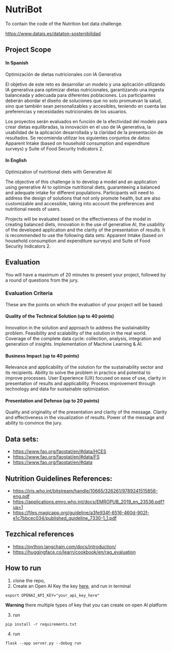 # NutriBot

To contain the code of the Nutrition bot data challenge.

https://www.datais.es/dataton-sostenibilidad

## Project Scope

#### In Spanish

Optimización de dietas nutricionales con IA Generativa

El objetivo de este reto es desarrollar un modelo y una aplicación utilizando IA generativa para optimizar dietas nutricionales, garantizando una ingesta balanceada y adecuada para diferentes poblaciones. Los participantes deberán abordar el diseño de soluciones que no solo promuevan la salud, sino que también sean personalizables y accesibles, teniendo en cuenta las preferencias y necesidades nutricionales de los usuarios.

Los proyectos serán evaluados en función de la efectividad del modelo para crear dietas equilibradas, la innovación en el uso de IA generativa, la usabilidad de la aplicación desarrollada y la claridad de la presentación de resultados. Se recomienda utilizar los siguientes conjuntos de datos: Apparent Intake (based on household consumption and expenditure surveys) y Suite of Food Security Indicators 2.

#### In English

Optimization of nutritional diets with Generative AI

The objective of this challenge is to develop a model and an application using generative AI to optimize nutritional diets, guaranteeing a balanced and adequate intake for different populations. Participants will need to address the design of solutions that not only promote health, but are also customizable and accessible, taking into account the preferences and nutritional needs of users.

Projects will be evaluated based on the effectiveness of the model in creating balanced diets, innovation in the use of generative AI, the usability of the developed application and the clarity of the presentation of results. It is recommended to use the following data sets: Apparent Intake (based on household consumption and expenditure surveys) and Suite of Food Security Indicators 2.

## Evaluation

You will have a maximum of 20 minutes to present your project, followed by a round of questions from the jury.

### Evaluation Criteria

These are the points on which the evaluation of your project will be based:

#### Quality of the Technical Solution (up to 40 points)

Innovation in the solution and approach to address the sustainability problem.
Feasibility and scalability of the solution in the real world.
Coverage of the complete data cycle: collection, analysis, integration and generation of insights.
Implementation of Machine Learning & AI.

#### Business Impact (up to 40 points)

Relevance and applicability of the solution for the sustainability sector and its recipients.
Ability to solve the problem in practice and potential to improve processes.
User Experience (UX) focused on ease of use, clarity in presentation of results and applicability.
Process improvement through technology and data for sustainable optimization.

#### Presentation and Defense (up to 20 points)

Quality and originality of the presentation and clarity of the message.
Clarity and effectiveness in the visualization of results.
Power of the message and ability to convince the jury.

## Data sets:

* https://www.fao.org/faostat/en/#data/HCES
* https://www.fao.org/faostat/en/#data/FS
* https://www.fao.org/faostat/en/#data

## Nutrition Guidelines References:

* https://iris.who.int/bitstream/handle/10665/326261/9789241515856-eng.pdf
* https://applications.emro.who.int/docs/EMROPUB_2019_en_23536.pdf?ua=1
* https://files.magicapp.org/guideline/a3fe934f-6516-460d-902f-e1c7bbcec034/published_guideline_7330-1_1.pdf

## Tezchical references

* https://python.langchain.com/docs/introduction/
* https://huggingface.co/learn/cookbook/en/rag_evaluation

## How to run 

1. clone the repo,
2. Create an Open AI Key the key [here](https://platform.openai.com/api-keys), and run in terminal
```
export OPENAI_API_KEY="your_api_key_here"
```
**Warning** there multiple types of key that you can create on open AI platform 

3. run 

```
pip install -r requirements.txt
```

4. run 
```
flask --app server.py --debug run
```



